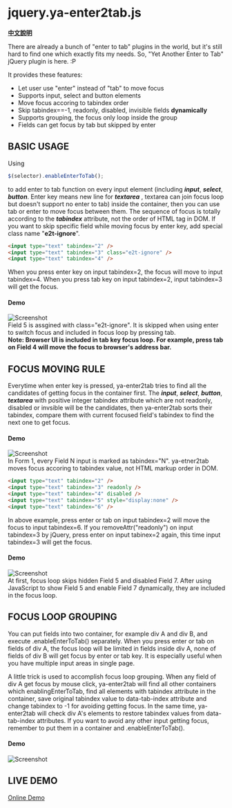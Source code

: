 jquery.ya-enter2tab.js
======================

**[中文說明](說明.md)**

There are already a bunch of "enter to tab" plugins in the world, but it's still hard to find one which exactly fits my needs.  So, "Yet Another Enter to Tab" jQuery plugin is here. :P

It provides these features:

* Let user use "enter" instead of "tab" to move focus
* Supports input, select and button elements 
* Move focus accoring to tabindex order
* Skip tabindex==-1, readonly, disabled, invisible fields **dynamically**
* Supports grouping, the focus only loop inside the group
* Fields can get focus by tab but skipped by enter 
  
## BASIC USAGE

Using 
``` javascript
$(selector).enableEnterToTab();
```
to add enter to tab function on every input element (including ***input***, ***select***, ***button***.  Enter key means new line for ***textarea*** , textarea can join focus loop but doesn't support no enter to tab) inside the container, then you can use tab or enter to move focus between them.  The sequence of focus is totally according to the ***tabindex*** attribute, not the order of HTML tag in DOM.  If you want to skip specific field while moving focus by enter key, add special class name "**e2t-ignore**".

``` html
<input type="text" tabindex="2" />  
<input type="text" tabindex="3" class="e2t-ignore" />
<input type="text" tabindex="4" />
```
When you press enter key on input tabindex=2, the focus will move to input tabindex=4.  When you press tab key on input tabindex=2, input tabindex=3 will get the focus.

#### Demo
![Screenshot](https://raw.githubusercontent.com/darkthread/jquery.ya-enter2tab/master/images/Demo3.gif)  
Field 5 is assgined with class="e2t-ignore".  It is skipped when using enter to switch focus and included in focus loop by pressing tab.  
**Note: Browser UI is included in tab key focus loop.  For example,  press tab on Field 4 will move the focus to browser's address bar.**

## FOCUS MOVING RULE

Everytime when enter key is pressed, ya-enter2tab tries to find all the candidates of getting focus in the container first.  The ***input***, ***select***, ***button***, ***textarea*** with positive integer tabindex attribute which are not readonly, disabled or invsible will be the candidates, then ya-enter2tab sorts their tabindex, compare them with current focused field's tabindex to find the next one to get focus.

#### Demo 
![Screenshot](https://raw.githubusercontent.com/darkthread/jquery.ya-enter2tab/master/images/Demo1.gif)  
In Form 1, every Field N input is marked as tabindex="N".  ya-etner2tab moves focus accoring to tabindex value, not HTML markup order in DOM.


``` html
<input type="text" tabindex="2" />  
<input type="text" tabindex="3" readonly />
<input type="text" tabindex="4" disabled />
<input type="text" tabindex="5" style="display:none" />
<input type="text" tabindex="6" />
```

In above example, press enter or tab on input tabindex=2 will move the focus to input tabindex=6.  If you removeAttr("readonly") on input tabindex=3 by jQuery, press enter on input tabinex=2 again, this time input tabindex=3 will get the focus.

#### Demo
![Screenshot](https://raw.githubusercontent.com/darkthread/jquery.ya-enter2tab/master/images/Demo2.gif)  
At first, focus loop skips hidden Field 5 and disabled Field 7.  After using JavaScript to show Field 5 and enable Field 7 dynamically, they are included in the focus loop.

## FOCUS LOOP GROUPING

You can put fields into two container, for example div A and div B, and execute .enableEnterToTab() separately.  When you press enter or tab on fields of div A, the focus loop will be limited in fields inside div A, none of fields of div B will get focus by enter or tab key.  It is especially useful when you have multiple input areas in single page.

A little trick is used to accomplish focus loop grouping.  When any field of div A get focus by mouse click, ya-enter2tab will find all other containers which enablingEnterToTab, find all elements with tabindex attribute in the container, save original tabindex value to data-tab-index attribute and change tabindex to -1 for avoiding getting focus.  In the same time, ya-enter2tab will check div A's elements to restore tabindex values from data-tab-index attributes.   If you want to avoid any other input getting focus, remember to put them in a container and .enableEnterToTab().

#### Demo
![Screenshot](https://raw.githubusercontent.com/darkthread/jquery.ya-enter2tab/master/images/Demo4.gif)  

## LIVE DEMO

[Online Demo](http://htmlpreview.github.io/?https://github.com/darkthread/jquery.ya-enter2tab/blob/master/example.html)
